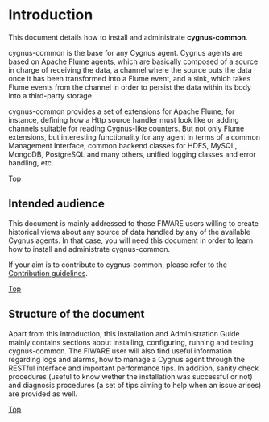 # <a name="top"></a>Introduction
This document details how to install and administrate **cygnus-common**.

cygnus-common is the base for any Cygnus agent. Cygnus agents are based on [Apache Flume](http://flume.apache.org/) agents, which are basically composed of a source in charge of receiving the data, a channel where the source puts the data once it has been transformed into a Flume event, and a sink, which takes Flume events from the channel in order to persist the data within its body into a third-party storage.

cygnus-common provides a set of extensions for Apache Flume, for instance, defining how a Http source handler must look like or adding channels suitable for reading Cygnus-like counters. But not only Flume extensions, but interesting functionality for any agent in terms of a common Management Interface, common backend classes for HDFS, MySQL, MongoDB, PostgreSQL and many others, unified logging classes and error handling, etc.

[Top](#top)

## Intended audience
This document is mainly addressed to those FIWARE users willing to create historical views about any source of data handled by any of the available Cygnus agents. In that case, you will need this document in order to learn how to install and administrate cygnus-common.

If your aim is to contribute to cygnus-common, please refer to the [Contribution guidelines](../../contributing/contributing_guidelines.md).

[Top](#top)

## Structure of the document
Apart from this introduction, this Installation and Administration Guide mainly contains sections about installing, configuring, running and testing cygnus-common. The FIWARE user will also find useful information regarding logs and alarms, how to manage a Cygnus agent through the RESTful interface and important performance tips. In addition, sanity check procedures (useful to know wether the installation was successful or not) and diagnosis procedures (a set of tips aiming to help when an issue arises) are provided as well.

[Top](#top)
